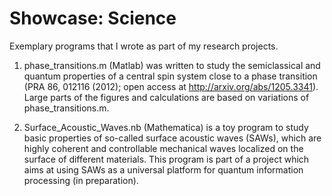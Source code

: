 Showcase: Science
========

Exemplary programs that I wrote as part of my research projects.

1. phase_transitions.m (Matlab) was written to study the semiclassical and quantum properties of a central spin system close to a phase transition (PRA 86, 012116 (2012); open access at http://arxiv.org/abs/1205.3341). Large parts of the figures and calculations are based on variations of phase_transitions.m.

2. Surface_Acoustic_Waves.nb (Mathematica) is a toy program to study basic properties of so-called surface acoustic waves (SAWs), which are highly coherent and controllable mechanical waves localized on the surface of different materials. This program is part of a project which aims at using SAWs as a universal platform for quantum information processing (in preparation).
